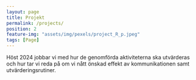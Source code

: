 ```yaml
---
layout: page
title: Projekt
permalink: /projects/
position: 2
feature-img: "assets/img/pexels/project_R_p.jpeg"
tags: [Page]
---
```


Höst 2024 jobbar vi med hur de genomförda aktiviteterna ska utvärderas och hur tar vi reda på om vi nått önskad effekt av kommunikationen samt utvärderingsrutiner.
 
